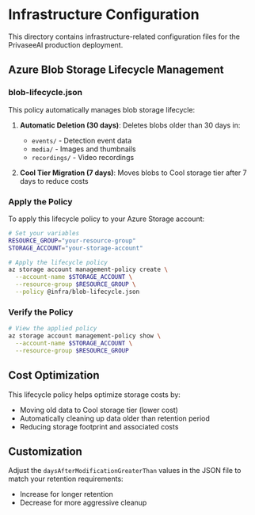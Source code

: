 # Infrastructure Configuration

This directory contains infrastructure-related configuration files for the PrivaseeAI production deployment.

## Azure Blob Storage Lifecycle Management

### blob-lifecycle.json

This policy automatically manages blob storage lifecycle:

1. **Automatic Deletion (30 days)**: Deletes blobs older than 30 days in:
   - `events/` - Detection event data
   - `media/` - Images and thumbnails
   - `recordings/` - Video recordings

2. **Cool Tier Migration (7 days)**: Moves blobs to Cool storage tier after 7 days to reduce costs

### Apply the Policy

To apply this lifecycle policy to your Azure Storage account:

```bash
# Set your variables
RESOURCE_GROUP="your-resource-group"
STORAGE_ACCOUNT="your-storage-account"

# Apply the lifecycle policy
az storage account management-policy create \
  --account-name $STORAGE_ACCOUNT \
  --resource-group $RESOURCE_GROUP \
  --policy @infra/blob-lifecycle.json
```

### Verify the Policy

```bash
# View the applied policy
az storage account management-policy show \
  --account-name $STORAGE_ACCOUNT \
  --resource-group $RESOURCE_GROUP
```

## Cost Optimization

This lifecycle policy helps optimize storage costs by:
- Moving old data to Cool storage tier (lower cost)
- Automatically cleaning up data older than retention period
- Reducing storage footprint and associated costs

## Customization

Adjust the `daysAfterModificationGreaterThan` values in the JSON file to match your retention requirements:
- Increase for longer retention
- Decrease for more aggressive cleanup
